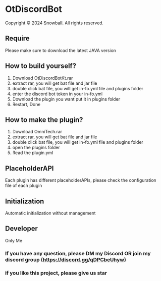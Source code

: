 # OtDiscordBot
Copyright © 2024 Snowball. All rights reserved.

## Require
Please make sure to download the latest JAVA version

## How to build yourself?
1. Download OtDiscordBotKt.rar
2. extract rar, you will get bat file and jar file
3. double click bat file, you will get in-fo.yml file and plugins folder
4. enter the discord bot token in your in-fo.yml
5. Download the plugin you want put it in plugins folder
6. Restart, Done

## How to make the plugin?
1. Download OmniTech.rar
2. extract rar, you will get bat file and jar file
3. double click bat file, you will get in-fo.yml file and plugins folder
4. open the plugins folder
5. Read the plugin.yml

## PlaceholderAPI
Each plugin has different placeholderAPIs, please check the configuration file of each plugin

## Initialization
Automatic initialization without management

## Developer
Only Me

### If you have any question, please DM my Discord OR join my discord group (https://discord.gg/qDPCbeUhyw)
### if you like this project, please give us star 
